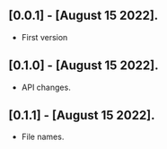 ## [0.0.1] - [August 15 2022].

* First version

## [0.1.0] - [August 15 2022].

* API changes.

## [0.1.1] - [August 15 2022].

* File names.
